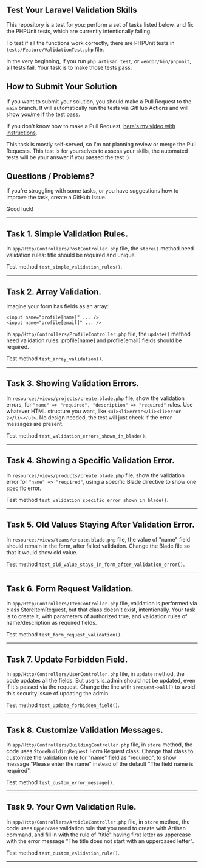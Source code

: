 ## Test Your Laravel Validation Skills

This repository is a test for you: perform a set of tasks listed below, and fix the PHPUnit tests, which are currently intentionally failing.

To test if all the functions work correctly, there are PHPUnit tests in `tests/Feature/ValidationTest.php` file.

In the very beginning, if you run `php artisan test`, or `vendor/bin/phpunit`, all tests fail.
Your task is to make those tests pass.

## How to Submit Your Solution

If you want to submit your solution, you should make a Pull Request to the `main` branch.
It will automatically run the tests via GitHub Actions and will show you/me if the test pass.

If you don't know how to make a Pull Request, [here's my video with instructions](https://www.youtube.com/watch?v=vEcT6JIFji0).

This task is mostly self-served, so I'm not planning review or merge the Pull Requests. This test is for yourselves to assess your skills, the automated tests will be your answer if you passed the test :)


## Questions / Problems?

If you're struggling with some tasks, or you have suggestions how to improve the task, create a GitHub Issue.

Good luck!

---

## Task 1. Simple Validation Rules.

In `app/Http/Controllers/PostController.php` file, the `store()` method need validation rules: title should be required and unique.

Test method `test_simple_validation_rules()`.

---

## Task 2. Array Validation.

Imagine your form has fields as an array:

```
<input name="profile[name]" ... />
<input name="profile[email]" ... />
```

In `app/Http/Controllers/ProfileController.php` file, the `update()` method need validation rules: profile[name] and profile[email] fields 
should be required.

Test method `test_array_validation()`.

---

## Task 3. Showing Validation Errors.

In `resources/views/projects/create.blade.php` file,
show the validation errors, for `"name" => "required", "description" => "required"` rules.
Use whatever HTML structure you want, like `<ul><li>error</li><li>error 2</li></ul>`. 
No design needed, the test will just check if the error messages are present.

Test method `test_validation_errors_shown_in_blade()`.

---

## Task 4. Showing a Specific Validation Error.

In `resources/views/products/create.blade.php` file, 
show the validation error for `"name" => "required"`, 
using a specific Blade directive to show one specific error.

Test method `test_validation_specific_error_shown_in_blade()`.

---

## Task 5. Old Values Staying After Validation Error.

In `resources/views/teams/create.blade.php` file, 
the value of "name" field should remain in the form, 
after failed validation. Change the Blade file so that it would show old value.

Test method `test_old_value_stays_in_form_after_validation_error()`.

---

## Task 6. Form Request Validation.

In `app/Http/Controllers/ItemController.php` file, 
validation is performed via class StoreItemRequest, 
but that class doesn't exist, intentionally. 
Your task is to create it, 
with parameters of authorized true, 
and validation rules of name/description as required fields.

Test method `test_form_request_validation()`.

---

## Task 7. Update Forbidden Field.

In `app/Http/Controllers/UserController.php` file, 
in `update` method, the code updates all the fields. 
But users.is_admin should not be updated, even if it's passed via the request. 
Change the line with `$request->all()` to avoid this security issue of updating the admin.

Test method `test_update_forbidden_field()`.

---

## Task 8. Customize Validation Messages.

In `app/Http/Controllers/BuildingController.php` file, 
in `store` method, the code uses `StoreBuildingRequest` Form Request class. 
Change that class to customize the validation rule for "name" field as "required", 
to show message "Please enter the name" instead of the default "The field name is required".

Test method `test_custom_error_message()`.

---

## Task 9. Your Own Validation Rule.

In `app/Http/Controllers/ArticleController.php` file, 
in `store` method, the code uses `Uppercase` validation rule that you need to create with Artisan command, 
and fill in with the rule of "title" having first letter 
as uppercase with the error message "The title does not start with an uppercased letter".

Test method `test_custom_validation_rule()`.

---

